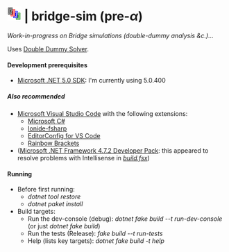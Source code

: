 # ![bridge-sim](https://raw.githubusercontent.com/aornota/bridge/master/src/resources/tpoc-32x32.png) | bridge-sim (pre-_α_)

_Work-in-progress on Bridge simulations (double-dummy analysis &c.)..._

Uses [Double Dummy Solver](http://privat.bahnhof.se/wb758135/bridge/index.html).

#### Development prerequisites

- [Microsoft .NET 5.0 SDK](https://dotnet.microsoft.com/download/dotnet/5.0): I'm currently using 5.0.400

##### Also recommended

- [Microsoft Visual Studio Code](https://code.visualstudio.com/download/) with the following extensions:
    - [Microsoft C#](https://marketplace.visualstudio.com/items?itemName=ms-vscode.csharp)
    - [Ionide-fsharp](https://marketplace.visualstudio.com/items?itemName=ionide.ionide-fsharp)
    - [EditorConfig for VS Code](https://marketplace.visualstudio.com/items?itemName=editorconfig.editorconfig)
    - [Rainbow Brackets](https://marketplace.visualstudio.com/items?itemName=2gua.rainbow-brackets)
- ([Microsoft .NET Framework 4.7.2 Developer Pack](https://dotnet.microsoft.com/download/dotnet-framework/net472/): this appeared to resolve problems with Intellisense in
_[build.fsx](https://github.com/aornota/gibet/blob/master/build.fsx)_)

#### Running

- Before first running:
    - _dotnet tool restore_
    - _dotnet paket install_
- Build targets:
    - Run the dev-console (debug): _dotnet fake build --t run-dev-console_ (or just _dotnet fake build_)
    - Run the tests (Release): _fake build --t run-tests_
    - Help (lists key targets): _dotnet fake build -t help_
